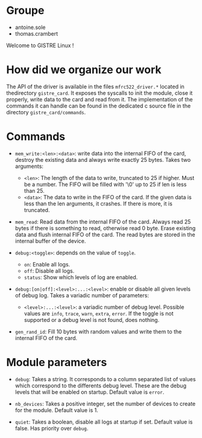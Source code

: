 # Groupe
- antoine.sole
- thomas.crambert

Welcome to GISTRE Linux !

# How did we organize our work

The API of the driver is available in the files `mfrc522_driver.*` located in thedirectory `gistre_card`.
It exposes the syscalls to init the module, close it properly, write data to the card and read from it.
The implementation of the commands it can handle can be found in the dedicated c source file in the directory `gistre_card/commands`.

# Commands

- `mem_write:<len>:<data>`: write data into the internal FIFO of the card, destroy the existing data and always write exactly 25 bytes.
Takes two arguments:
    - `<len>`: The length of the data to write, truncated to 25 if higher. Must be a number. The FIFO will be filled with '\0' up to 25 if len is less than 25.
    - `<data>`: The data to write in the FIFO of the card. If the given data is less than the len arguments, it crashes. If there is more, it is truncated. 

- `mem_read`: Read data from the internal FIFO of the card. Always read 25 bytes if there is something to read, otherwise read 0 byte. Erase existing data and flush internal FIFO of the card. The read bytes are stored in the internal buffer of the device.

- `debug:<toggle>`: depends on the value of `toggle`.
  - `on`: Enable all logs.
  - `off`: Disable all logs.
  - `status`: Show which levels of log are enabled.
  
- `debug:[on|off]:<level>:...:<level>`: enable or disable all given levels of debug log.
Takes a variadic number of parameters:
    - `<level>:...:<level>`: a variadic number of debug level. Possible values are `info`, `trace`, `warn`, `extra`, `error`.
If the toggle is not supported  or a debug level is not found, does nothing.

- `gen_rand_id`: Fill 10 bytes with random values and write them to the internal FIFO of the card.

# Module parameters

- `debug`: Takes a string. It corresponds to a column separated list of values which correspond to the differents debug level. These are the debug levels that will be enabled on startup. Default value is `error`. 

- `nb_devices`: Takes a positive integer, set the number of devices to create for the module. Default value is 1.

- `quiet`: Takes a boolean, disable all logs at startup if set. Default value is false. Has priority over `debug`.

